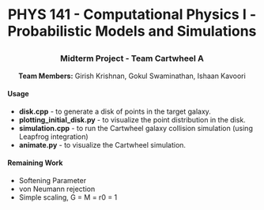 # <p align="center">PHYS 141 - Computational Physics I - Probabilistic Models and Simulations<p>

### <p align="center">Midterm Project - Team Cartwheel A</p>

**<p align="center">Team Members:** Girish Krishnan, Gokul Swaminathan, Ishaan Kavoori</p>

#### Usage

* **disk.cpp** - to generate a disk of points in the target galaxy.
* **plotting_initial_disk.py** - to visualize the point distribution in the disk.
*  **simulation.cpp** - to run the Cartwheel galaxy collision simulation (using Leapfrog integration)
*  **animate.py** - to visualize the Cartwheel simulation.

#### Remaining Work

* Softening Parameter
* von Neumann rejection
* Simple scaling, G = M = r0 = 1